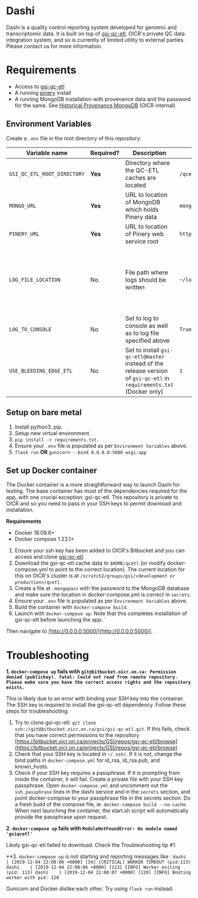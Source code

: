 # Dashi

Dashi is a quality control reporting system developed for genomic and
transcriptomic data. It is built on top of
[gsi-qc-etl](https://bitbucket.oicr.on.ca/projects/GSI/repos/gsi-qc-etl/browse),
OICR's private QC data integration system, and so is currently of limited
utility to external parties. Please contact us for more information.

# Requirements
* Access to [gsi-qc-etl](https://bitbucket.oicr.on.ca/projects/GSI/repos/gsi-qc-etl/browse)
* A running [pinery](https://github.com/oicr-gsi/pinery) install
* A running MongoDB installation with provenance data and the password for the
    same. See
    [Historical Provenance MongoDB](https://wiki.oicr.on.ca/display/GSI/Historical+Provenance+MongoDB)
    (OICR internal)


## Environment Variables
Create a `.env` file in the root directory of this repository:

| Variable name | Required? | Description | Example | Default |
|---------------|-----------|-------------|---------|---------|
| `GSI_QC_ETL_ROOT_DIRECTORY` | **Yes** | Directory where the QC-ETL caches are located | `/qcetl` | |
| `MONGO_URL` | **Yes** | URL to location of MongoDB which holds Pinery data | `mongodb://user:password@mongo_web_url:27017/db_name` | |
| `PINERY_URL` | **Yes** | URL to location of Pinery web service root | `http://pinery-url:8080/pinery-ws-miso` | 
| `LOG_FILE_LOCATION` | No | File path where logs should be written | `~/logs/dashi.log` | `dashi.log` created in directory that Dashi was launched from |
| `LOG_TO_CONSOLE` | No | Set to log to console as well as to log file specified above | `True` | do not log |
| `USE_BLEEDING_EDGE_ETL` | No | Set to install `gsi-qc-etl@master` instead of the release version of `gsi-qc-etl` in `requirements.txt` (Docker only) | `1` | use release version |


## Setup on bare metal

1. Install python3, pip.
1. Setup new virtual environment.
1. `pip install -r requirements.txt`.
1. Ensure your `.env` file is populated as per `Environment Variables` above.
1. `flask run` **OR** `gunicorn --bind 0.0.0.0:5000 wsgi:app`


## Set up Docker container

The Docker container is a more straightforward way to launch Dashi for testing.
The base container has most of the dependencies required for the app, with one
crucial exception: gsi-qc-etl. This repository is private to OICR and so you
need to pass in your SSH keys to permit download and installation.

**Requirements**
* Docker 18.09.6+
* Docker compose 1.23.1+

1. Ensure your ssh key has been added to OICR's Bitbucket and you can access and
   clone
   [gsi-qc-etl](https://bitbucket.oicr.on.ca/projects/GSI/repos/gsi-qc-etl/browse). 
1. Download the gsi-qc-etl cache data to `$HOME/qcetl` (or modify
   docker-compose.yml to point to the correct location). The current location for
   this on OICR's cluster is at
   `/scratch2/groups/gsi/<development or production>/qcetl`.
1. Create a file at `.mongopass` with the password to the MongoDB database and
    make sure the location in docker-compose.yml is correct in `secrets`.
1. Ensure your `.env` file is populated as per `Environment Variables` above.
1. Build the container with `docker-compose build`. 
1. Launch with `docker-compose up`. Note that this completes installation of
    gsi-qc-etl before launching the app.
`

Then navigate to [http://0.0.0.0:5000/](http://0.0.0.0:5000/).



# Troubleshooting

**1. `docker-compose up` fails with `git@bitbucket.oicr.on.ca: Permission denied (publickey).
  fatal: Could not read from remote repository. Please make sure you have the correct access rights and the repository exists.`**

This is likely due to an error with binding your SSH key into the container. The
SSH key is required to install the gsi-qc-etl dependency. Follow these steps for
troubleshooting:

1. Try to clone gsi-qc-etl: `git clone ssh://git@bitbucket.oicr.on.ca/gsi/gsi-qc-etl.git`. 
    If this fails, check that you have correct permissions to the repository
    [https://bitbucket.oicr.on.ca/projects/GSI/repos/gsi-qc-etl/browse](https://bitbucket.oicr.on.ca/projects/GSI/repos/gsi-qc-etl/browse)
2. Check that your SSH key is located in `~/.ssh/`. If it is not, change the
    bind paths in `docker-compose.yml` for id_rsa, id_rsa.pub, and known_hosts.
3. Check if your SSH key requires a passphrase. If it is prompting from inside
    the container, it will fail. Create a private file with your SSH key
    passphrase. Open `docker-compose.yml` and uncomment out the
    `ssh_passphrase` lines in the dashi service and in the `secrets` section,
    and point docker-compose to your passphrase file in the secrets section.
    Do a fresh build of the compose file, ie. `docker-compose build --no-cache`.
    When next launching the container, the start.sh script will automatically
    provide the passphrase upon request.


**2. `docker-compose up` fails with `ModuleNotFoundError: No module named 'gsiqcetl'`**

Likely gsi-qc-etl failed to download. Check the Troubleshooting tip #1.

**3. `docker-compose up` is not starting and reporting messages like : `dashi    | [2019-12-04 22:08:06 +0000] [54] [CRITICAL] WORKER TIMEOUT (pid:113) 
    dashi    | [2019-12-04 22:08:06 +0000] [113] [INFO] Worker exiting (pid: 113)
    dashi    | [2019-12-04 22:08:07 +0000] [120] [INFO] Booting worker with pid: 120`
 

Gunicorn and Docker dislike each other. Try using `flask run` instead.

